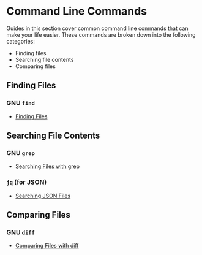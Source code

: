 # Command Line Commands

Guides in this section cover common command line commands that can make your life easier. These commands are broken down into the following categories:

- Finding files
- Searching file contents
- Comparing files

## Finding Files

### GNU `find`

- [Finding Files](./finding_files/find.md)

## Searching File Contents

### GNU `grep`

- [Searching Files with grep](./searching_files/grep.md)

### `jq` (for JSON)

- [Searching JSON Files](./searching_files/jq.md)

## Comparing Files

### GNU `diff`

- [Comparing Files with diff](./comparing_files/diff.md)
